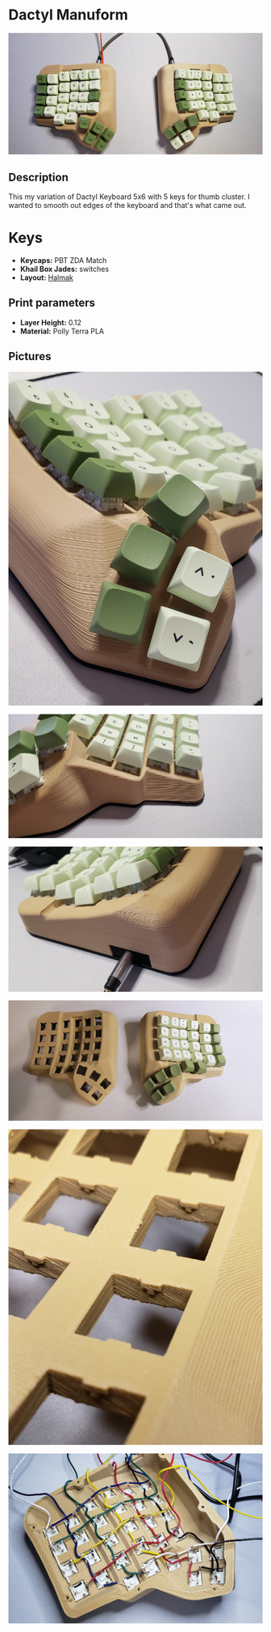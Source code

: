 # Dactyl Manuform
![picture](Photos/20220415_183232.jpg)

## Description
This my variation of Dactyl Keyboard 5x6 with 5 keys for thumb cluster. I wanted to smooth out edges of the keyboard and that's what came out. 

# Keys
- **Keycaps:** PBT ZDA Match 
- **Khail Box Jades:** switches 
- **Layout:** [Halmak](https://github.com/MadRabbit/halmak)

## Print parameters
- **Layer Height:** 0.12
- **Material:** Polly Terra PLA

## Pictures


![picture](Photos/20220415_183241.jpg)

![picture](Photos/20220415_183249.jpg)

![picture](Photos/20220415_183753.jpg)

![picture](Photos/20211230_201652.jpg)

![picture](Photos/20211230_202012.jpg)

![picture](Photos/20220104_161421.jpg)

